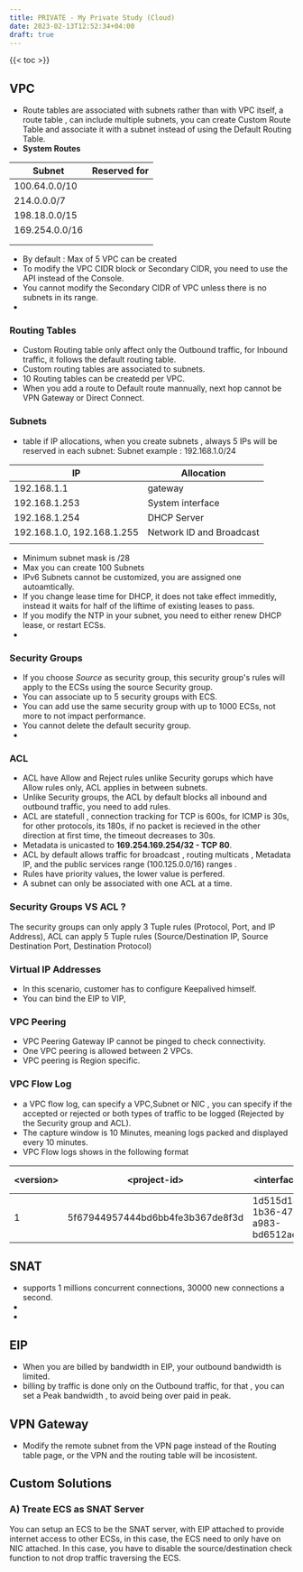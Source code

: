 ```yaml
---
title: PRIVATE - My Private Study (Cloud)
date: 2023-02-13T12:52:34+04:00
draft: true
---
```

{{< toc >}}
<!-- ------------------------------------------------------------------------------------ -->

## VPC
- Route tables are associated with subnets rather than with VPC itself, a route table , can include multiple subnets, you can create Custom Route Table and associate it with a subnet instead of using the Default Routing Table.
- __System Routes__ 

| Subnet     | Reserved for |
| ---- | ----     |
|	100.64.0.0/10	|		|
|	214.0.0.0/7	|		|
|	198.18.0.0/15	|		|
|	169.254.0.0/16	|		|
|		|		|
|		|		|

- By default : Max of 5 VPC can be created
- To modify the VPC CIDR block or Secondary CIDR, you need to use the API instead of the Console.
- You cannot modify the Secondary CIDR of VPC unless there is no subnets in its range.
- 

### Routing Tables
- Custom Routing table only affect only the Outbound traffic, for Inbound traffic, it follows the default routing table.
- Custom routing tables are associated to subnets.
- 10 Routing tables can be createdd per VPC.
- When you add a route to Default route mannually, next hop cannot be VPN Gateway or Direct Connect.

### Subnets
- table if IP allocations, when you create subnets , always 5 IPs will be reserved in each subnet: 
Subnet example : 192.168.1.0/24

| IP     | Allocation |
| ---- | ----     |
| 192.168.1.1 | gateway |
| 192.168.1.253 | System interface |
| 192.168.1.254 | DHCP Server |
| 192.168.1.0, 192.168.1.255 | Network ID and Broadcast |
|  |  |

- Minimum subnet mask is /28
- Max you can create 100 Subnets
- IPv6 Subnets cannot be customized, you are assigned one autoamtically.
- If you change lease time for DHCP, it does not take effect immeditly, instead it waits for half of the liftime of existing leases to pass.
- If you modify the NTP in your subnet, you need to either renew DHCP lease, or restart ECSs.
- 

### Security Groups
- If you choose _Source_ as security group, this security group's rules will apply to the ECSs using the source Security group.
- You can associate up to 5 security groups with ECS.
- You can add use the same security group with up to 1000 ECSs, not more to not impact performance.
- You cannot delete the default security group.
- 

### ACL
- ACL have Allow and Reject rules unlike Security gorups which have Allow rules only, ACL applies in between subnets.
- Unlike Security groups, the ACL by default blocks all inbound and outbound traffic, you need to add rules.
- ACL are statefull , connection tracking for TCP is 600s, for ICMP is 30s, for other protocols, its 180s, if no packet is recieved in the other direction at first time, the timeout decreases to 30s.
- Metadata is unicasted to **169.254.169.254/32 - TCP 80**.
- ACL by default allows traffic for broadcast , routing multicats , Metadata IP, and the public services range (100.125.0.0/16) ranges .
- Rules have priority values, the lower value is perfered.
- A subnet can only be associated with one ACL at a time.

### Security Groups VS ACL ?
The security groups can only apply 3 Tuple rules (Protocol, Port, and IP Address), ACL can apply 5 Tuple rules (Source/Destination IP, Source Destination Port, Destination Protocol)

### Virtual IP Addresses
- In this scenario, customer has to configure Keepalived himself.
- You can bind the EIP to VIP, 

### VPC Peering
- VPC Peering Gateway IP cannot be pinged to check connectivity.
- One VPC peering is allowed between 2 VPCs.
- VPC peering is Region specific.

### VPC Flow Log
- a VPC flow log, can specify a VPC,Subnet or NIC , you can specify if the accepted or rejected or both types of traffic to be logged (Rejected by the Security group and ACL).
- The capture window is 10 Minutes, meaning logs packed and displayed every 10 minutes.
- VPC Flow logs shows in the following format

| \<version> | \<project-id> | \<interface-id> | \<srcaddr> | \<dstaddr> | \<srcport> | \<dstport> | \<protocol> | \<packets> | \<bytes> | \<start> | \<end> | \<action> | \<log-status> |
| ---- | ---- | ---- | ---- | ---- | ---- | ---- | ---- | ---- | ---- | ---- | ---- | ---- | ----  | 
| 1 | 5f67944957444bd6bb4fe3b367de8f3d | 1d515d18-1b36-47dc-a983-bd6512aed4bd | 192.168.0.154 | 192.168.3.25 | 38929 | 53 | 17 | 1 | 96 | 1548752136 | 1548752736 | ACCEPT | OK |


<!-- ------------------------------------------------------------------------------------ -->
## SNAT
- supports 1 millions concurrent connections, 30000 new connections a second.
- 
- 

<!-- --------------------------<version> <project-id> <interface-id> <srcaddr> <dstaddr> <srcport> <dstport> <protocol> <packets> <bytes> <start> <end> <action> <log-status>---------------------------------------------------------- -->
## EIP
- When you are billed by bandwidth in EIP, your outbound bandwidth is limited.
- billing by traffic is done only on the Outbound traffic, for that , you can set a Peak bandwidth , to avoid being over paid in peak.

<!-- ------------------------------------------------------------------------------------ -->
## VPN Gateway
- Modify the remote subnet from the VPN page instead of the Routing table page, or the VPN and the routing table will be incosistent.

<!-- ------------------------------------------------------------------------------------ -->
## Custom Solutions
### A) Treate ECS as SNAT Server
You can setup an ECS to be the SNAT server, with EIP attached to provide internet access to other ECSs, in this case, the ECS need to only have on NIC attached.
In this case, you have to disable the source/destination check function to not drop traffic traversing the ECS.









